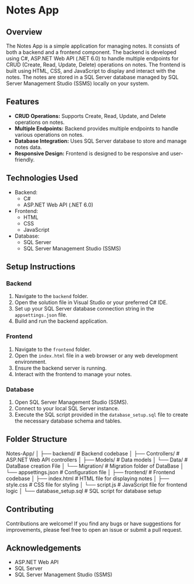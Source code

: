 # Notes App

## Overview

The Notes App is a simple application for managing notes. It consists of both a backend and a frontend component. The backend is developed using C#, ASP.NET Web API (.NET 6.0) to handle multiple endpoints for CRUD (Create, Read, Update, Delete) operations on notes. The frontend is built using HTML, CSS, and JavaScript to display and interact with the notes. The notes are stored in a SQL Server database managed by SQL Server Management Studio (SSMS) locally on your system.

## Features

- **CRUD Operations:** Supports Create, Read, Update, and Delete operations on notes.
- **Multiple Endpoints:** Backend provides multiple endpoints to handle various operations on notes.
- **Database Integration:** Uses SQL Server database to store and manage notes data.
- **Responsive Design:** Frontend is designed to be responsive and user-friendly.

## Technologies Used

- Backend:
  - C#
  - ASP.NET Web API (.NET 6.0)
- Frontend:
  - HTML
  - CSS
  - JavaScript
- Database:
  - SQL Server
  - SQL Server Management Studio (SSMS)

## Setup Instructions

### Backend

1. Navigate to the `backend` folder.
2. Open the solution file in Visual Studio or your preferred C# IDE.
3. Set up your SQL Server database connection string in the `appsettings.json` file.
4. Build and run the backend application.

### Frontend

1. Navigate to the `frontend` folder.
2. Open the `index.html` file in a web browser or any web development environment.
3. Ensure the backend server is running.
4. Interact with the frontend to manage your notes.

### Database

1. Open SQL Server Management Studio (SSMS).
2. Connect to your local SQL Server instance.
3. Execute the SQL script provided in the `database_setup.sql` file to create the necessary database schema and tables.

## Folder Structure

Notes-App/
│
├── backend/ # Backend codebase
│ ├── Controllers/ # ASP.NET Web API controllers
│ ├── Models/ # Data models
│ └── Data/ # DataBase creation File
│ └── Migration/ # Migration folder of DataBase
│ └── appsettings.json # Configuration file
│
├── frontend/ # Frontend codebase
│ ├── index.html # HTML file for displaying notes
│ ├── style.css # CSS file for styling
│ └── script.js # JavaScript file for frontend logic
│
└── database_setup.sql # SQL script for database setup

## Contributing

Contributions are welcome! If you find any bugs or have suggestions for improvements, please feel free to open an issue or submit a pull request.

## Acknowledgements

- ASP.NET Web API
- SQL Server
- SQL Server Management Studio (SSMS)
